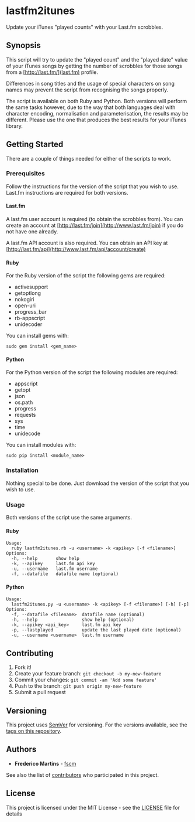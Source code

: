 # lastfm2itunes

Update your iTunes "played counts" with your Last.fm scrobbles.

## Synopsis

This script will try to update the "played count" and the "played date" value
of your iTunes songs by getting the number of scrobbles for those songs from
a [http://last.fm/](last.fm) profile.

Differences in song titles and the usage of special characters on song names
may prevent the script from recognising the songs properly.

The script is available on both Ruby and Python. Both versions will perform the
same tasks however, due to the way that both languages deal with character
encoding, normalisation and parameterisation, the results may be different.
Please use the one that produces the best results for your iTunes library.

## Getting Started

There are a couple of things needed for either of the scripts to work.

### Prerequisites

Follow the instructions for the version of the script that you wish to use.
Last.fm instructions are required for both versions.

#### Last.fm

A last.fm user account is required (to obtain the scrobbles from). You can
create an account at [http://last.fm/join](http://www.last.fm/join) if you do
not have one already.

A last.fm API account is also required. You can obtain an API key at
[http://last.fm/api](http://www.last.fm/api/account/create)


#### Ruby

For the Ruby version of the script the following gems are required:

* activesupport
* getoptlong
* nokogiri
* open-uri
* progress_bar
* rb-appscript
* unidecoder

You can install gems with:

```
sudo gem install <gem_name>
```

#### Python

For the Python version of the script the following modules are required:

* appscript
* getopt
* json
* os.path
* progress
* requests
* sys
* time
* unidecode

You can install modules with:

```
sudo pip install <module_name>
```

### Installation

Nothing special to be done. Just download the version of the script that you
wish to use.

### Usage

Both versions of the script use the same arguments.

#### Ruby

```
Usage:
  ruby lastfm2itunes.rb -u <username> -k <apikey> [-f <filename>]
Options:
  -h, --help       show help
  -k, --apikey     last.fm api key
  -u, --username   last.fm username
  -f, --datafile   datafile name (optional)
```

#### Python

```
Usage:
  lastfm2itunes.py -u <username> -k <apikey> [-f <filename>] [-h] [-p]
Options:
  -f, --datafile <filename>  datafile name (optional)
  -h, --help                 show help (optional)
  -k, --apikey <api_key>     last.fm api key
  -p, --lastplayed           update the last played date (optional)
  -u, --username <username>  last.fm username
```

## Contributing

1. Fork it!
2. Create your feature branch: `git checkout -b my-new-feature`
3. Commit your changes: `git commit -am 'Add some feature'`
4. Push to the branch: `git push origin my-new-feature`
5. Submit a pull request

## Versioning

This project uses [SemVer](http://semver.org/) for versioning. For the versions available, see the [tags on this repository](https://github.com/fscm/lastfm2itunes/tags).

## Authors

* **Frederico Martins** - [fscm](https://github.com/fscm)

See also the list of [contributors](https://github.com/fscm/lastfm2itunes/contributors) who participated in this project.

## License

This project is licensed under the MIT License - see the [LICENSE](LICENSE) file for details
